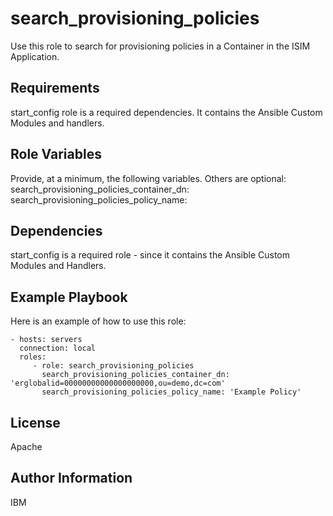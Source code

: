 search_provisioning_policies
=========

Use this role to search for provisioning policies in a Container in the ISIM Application.

Requirements
------------

start_config role is a required dependencies. It contains the Ansible Custom Modules and handlers.

Role Variables
--------------

Provide, at a minimum, the following variables. Others are optional:
search_provisioning_policies_container_dn:
search_provisioning_policies_policy_name:

Dependencies
------------

start_config is a required role - since it contains the Ansible Custom Modules and Handlers.

Example Playbook
----------------

Here is an example of how to use this role:

    - hosts: servers
      connection: local
      roles:
         - role: search_provisioning_policies
           search_provisioning_policies_container_dn: 'erglobalid=00000000000000000000,ou=demo,dc=com'
           search_provisioning_policies_policy_name: 'Example Policy'

License
-------

Apache

Author Information
------------------

IBM
